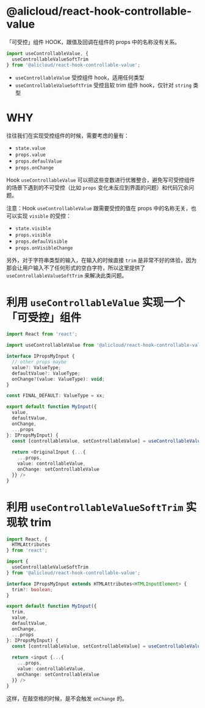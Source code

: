 @alicloud/react-hook-controllable-value
===

「可受控」组件 HOOK，跟值及回调在组件的 props 中的名称没有关系。

```typescript
import useControllableValue, {
  useControllableValueSoftTrim
} from '@alicloud/react-hook-controllable-value';
```

* `useControllableValue` 受控组件 hook，适用任何类型
* `useControllableValueSoftTrim` 受控且软 trim 组件 hook，仅针对 `string` 类型

# WHY

往往我们在实现受控组件的时候，需要考虑的量有：

* `state.value`
* `props.value`
* `props.defaulValue`
* `props.onChange`

Hook `useControllableValue` 可以把这些变数进行优雅整合，避免写可受控组件的场景下遇到的不可受控（比如 `props` 变化未反应到界面的问题）和代码冗余问题。

注意：Hook `useControllableValue` 跟需要受控的值在 props 中的名称无关，也可以实现 `visible` 的受控：

* `state.visible`
* `props.visible`
* `props.defaulVisible`
* `props.onVisibleChange`

另外，对于字符串类型的输入，在输入的时候直接 `trim` 是非常不好的体验，因为那会让用户输入不了任何形式的空白字符，所以这里提供了 `useControllableValueSoftTrim` 来解决此类问题。

# 利用 `useControllableValue` 实现一个「可受控」组件

```typescript tsx
import React from 'react';

import useControllableValue from '@alicloud/react-hook-controllable-value';

interface IPropsMyInput {
  // other props maybe
  value?: ValueType;
  defaultValue?: ValueType;
  onChange?(value: ValueType): void;
}

const FINAL_DEFAULT: ValueType = xx;

export default function MyInput({
  value,
  defaultValue,
  onChange,
  ...props
}: IPropsMyInput) {
  const [controllableValue, setControllableValue] = useControllableValue<ValueType>(FINAL_DEFAULT, value, defaultValue, onChange);
  
  return <OriginalInput {...{
    ...props,
    value: controllableValue,
    onChange: setControllableValue
  }} />
}
```

# 利用 `useControllableValueSoftTrim` 实现软 trim

```typescript tsx
import React, {
  HTMLAttributes
} from 'react';

import {
  useControllableValueSoftTrim
} from '@alicloud/react-hook-controllable-value';

interface IPropsMyInput extends HTMLAttributes<HTMLInputElement> {
  trim?: boolean;
}

export default function MyInput({
  trim,
  value,
  defaultValue,
  onChange,
  ...props
}: IPropsMyInput) {
  const [controllableValue, setControllableValue] = useControllableValueSoftTrim(trim, value, defaultValue, onChange);
  
  return <input {...{
    ...props,
    value: controllableValue,
    onChange: setControllableValue
  }} />
}
```

这样，在敲空格的时候，是不会触发 `onChange` 的。